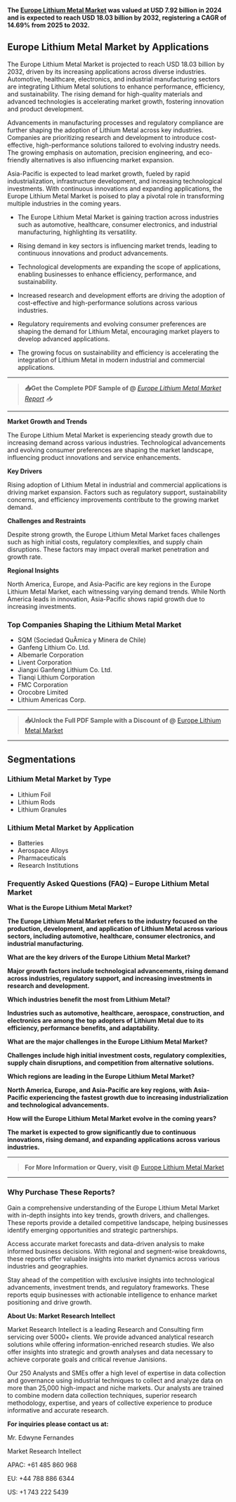 <p><strong>The <a href="https://www.marketresearchintellect.com/download-sample/?rid=959261&amp;utm_source=Pulse-April-Europe&amp;utm_medium=852">Europe Lithium Metal Market</a> was valued at USD 7.92 billion in 2024 and is expected to reach USD 18.03 billion by 2032, registering a CAGR of 14.69% from 2025 to 2032.</strong></p><h2>Europe Lithium Metal Market by Applications&nbsp;</h2><p><p>The Europe Lithium Metal Market is projected to reach USD 18.03 billion by 2032, driven by its increasing applications across diverse industries. Automotive, healthcare, electronics, and industrial manufacturing sectors are integrating Lithium Metal solutions to enhance performance, efficiency, and sustainability. The rising demand for high-quality materials and advanced technologies is accelerating market growth, fostering innovation and product development.</p><p>Advancements in manufacturing processes and regulatory compliance are further shaping the adoption of Lithium Metal across key industries. Companies are prioritizing research and development to introduce cost-effective, high-performance solutions tailored to evolving industry needs. The growing emphasis on automation, precision engineering, and eco-friendly alternatives is also influencing market expansion.</p><p>Asia-Pacific is expected to lead market growth, fueled by rapid industrialization, infrastructure development, and increasing technological investments. With continuous innovations and expanding applications, the Europe Lithium Metal Market is poised to play a pivotal role in transforming multiple industries in the coming years.</p></p><ul><li><p>The Europe Lithium Metal Market is gaining traction across industries such as automotive, healthcare, consumer electronics, and industrial manufacturing, highlighting its versatility.</p></li><li><p>Rising demand in key sectors is influencing market trends, leading to continuous innovations and product advancements.</p></li><li><p>Technological developments are expanding the scope of applications, enabling businesses to enhance efficiency, performance, and sustainability.</p></li><li><p>Increased research and development efforts are driving the adoption of cost-effective and high-performance solutions across various industries.</p></li><li><p>Regulatory requirements and evolving consumer preferences are shaping the demand for Lithium Metal, encouraging market players to develop advanced applications.</p></li><li><p>The growing focus on sustainability and efficiency is accelerating the integration of Lithium Metal in modern industrial and commercial applications.</p></li></ul><hr /><blockquote><p><strong><span class="font-[700]">📥Get the Complete PDF Sample of @ </span></strong><em><span class="font-[700]"><a href="https://www.marketresearchintellect.com/download-sample/?rid=959261&amp;utm_source=Pulse-April-Europe&amp;utm_medium=852" target="_blank" data-tracking-control-name="article-ssr-frontend-pulse_little-text-block" data-tracking-will-navigate="" data-test-link="">Europe Lithium Metal Market Report</a>&nbsp;📥</span></em></p></blockquote><hr /><p class="" data-start="77" data-end="360"><strong data-start="77" data-end="105">Market Growth and Trends</strong></p><p class="" data-start="77" data-end="360">The Europe Lithium Metal Market is experiencing steady growth due to increasing demand across various industries. Technological advancements and evolving consumer preferences are shaping the market landscape, influencing product innovations and service enhancements.</p><p class="" data-start="362" data-end="606"><strong data-start="362" data-end="377">Key Drivers</strong></p><p class="" data-start="362" data-end="606">Rising adoption of Lithium Metal in industrial and commercial applications is driving market expansion. Factors such as regulatory support, sustainability concerns, and efficiency improvements contribute to the growing market demand.</p><p class="" data-start="608" data-end="849"><strong data-start="608" data-end="637">Challenges and Restraints</strong></p><p class="" data-start="608" data-end="849">Despite strong growth, the Europe Lithium Metal Market faces challenges such as high initial costs, regulatory complexities, and supply chain disruptions. These factors may impact overall market penetration and growth rate.</p><p class="" data-start="851" data-end="1095"><strong data-start="851" data-end="872">Regional Insights</strong></p><p class="" data-start="851" data-end="1095">North America, Europe, and Asia-Pacific are key regions in the Europe Lithium Metal Market, each witnessing varying demand trends. While North America leads in innovation, Asia-Pacific shows rapid growth due to increasing investments.</p><p><h3>Top Companies Shaping the  Lithium Metal Market </h3><ul><li> SQM (Sociedad QuÃ­mica y Minera de Chile)</li><li> Ganfeng Lithium Co. Ltd.</li><li> Albemarle Corporation</li><li> Livent Corporation</li><li> Jiangxi Ganfeng Lithium Co. Ltd.</li><li> Tianqi Lithium Corporation</li><li> FMC Corporation</li><li> Orocobre Limited</li><li> Lithium Americas Corp.</li></ul></p><hr /><blockquote><p><strong>📥Unlock the Full PDF Sample with a Discount of @</strong> <a href="https://www.marketresearchintellect.com/ask-for-discount/?rid=959261&amp;utm_source=Pulse-April-Europe&amp;utm_medium=852">Europe Lithium Metal Market</a></p></blockquote><hr /><p><h2>Segmentations</h2><h3> Lithium Metal Market by Type</h3><ul><li> Lithium Foil</li><li> Lithium Rods</li><li> Lithium Granules</li></ul><h3> Lithium Metal Market by Application</h3><ul><li> Batteries</li><li> Aerospace Alloys</li><li> Pharmaceuticals</li><li> Research Institutions</li></ul></p><h3><strong>Frequently Asked Questions (FAQ) &ndash; Europe Lithium Metal Market</strong></h3><p><strong>What is the Europe Lithium Metal Market?</strong></p><p><strong>The Europe Lithium Metal Market refers to the industry focused on the production, development, and application of Lithium Metal across various sectors, including automotive, healthcare, consumer electronics, and industrial manufacturing.</strong></p><p><strong>What are the key drivers of the Europe Lithium Metal Market?</strong></p><p><strong>Major growth factors include technological advancements, rising demand across industries, regulatory support, and increasing investments in research and development.</strong></p><p><strong>Which industries benefit the most from Lithium Metal?</strong></p><p><strong>Industries such as automotive, healthcare, aerospace, construction, and electronics are among the top adopters of Lithium Metal due to its efficiency, performance benefits, and adaptability.</strong></p><p><strong>What are the major challenges in the Europe Lithium Metal Market?</strong></p><p><strong>Challenges include high initial investment costs, regulatory complexities, supply chain disruptions, and competition from alternative solutions.</strong></p><p><strong>Which regions are leading in the Europe Lithium Metal Market?</strong></p><p><strong>North America, Europe, and Asia-Pacific are key regions, with Asia-Pacific experiencing the fastest growth due to increasing industrialization and technological advancements.</strong></p><p><strong>How will the Europe Lithium Metal Market evolve in the coming years?</strong></p><p><strong>The market is expected to grow significantly due to continuous innovations, rising demand, and expanding applications across various industries.</strong></p><hr /><blockquote><p><span class="font-[700]"><strong>For More Information or Query, visit&nbsp;@</strong>&nbsp;</span><span class="font-[700]"><a href="https://www.marketresearchintellect.com/product/global-lithium-metal-sales-market/?utm_source=Linkedin&utm_medium=852" target="_blank" data-tracking-control-name="article-ssr-frontend-pulse_little-text-block" data-tracking-will-navigate="" data-test-link="">Europe Lithium Metal Market</a></span></p></blockquote><hr /><h3><strong data-start="0" data-end="31">Why Purchase These Reports?</strong></h3><p class="" data-start="35" data-end="297">Gain a comprehensive understanding of the Europe Lithium Metal Market with in-depth insights into key trends, growth drivers, and challenges. These reports provide a detailed competitive landscape, helping businesses identify emerging opportunities and strategic partnerships.</p><p class="" data-start="299" data-end="540">Access accurate market forecasts and data-driven analysis to make informed business decisions. With regional and segment-wise breakdowns, these reports offer valuable insights into market dynamics across various industries and geographies.</p><p class="" data-start="542" data-end="784">Stay ahead of the competition with exclusive insights into technological advancements, investment trends, and regulatory frameworks. These reports equip businesses with actionable intelligence to enhance market positioning and drive growth.</p><p><strong><span class="font-[700]">About Us: Market Research Intellect</span></strong></p><p><span class="">Market Research Intellect is a leading Research and Consulting firm servicing over 5000+ clients. We provide advanced analytical research solutions while offering information-enriched research studies.&nbsp;</span>We also offer insights into strategic and growth analyses and data necessary to achieve corporate goals and critical revenue Janisions.</p><p><span class="">Our 250 Analysts and SMEs offer a high level of expertise in data collection and governance using industrial techniques to collect and analyze data on more than 25,000 high-impact and niche markets. Our analysts are trained to combine modern data collection techniques, superior research methodology, expertise, and years of collective experience to produce informative and accurate research.</span></p><p><strong>For inquiries please contact us at:</strong></p><p>Mr. Edwyne Fernandes</p><p>Market Research Intellect</p><p>APAC: +61 485 860 968</p><p>EU: +44 788 886 6344</p><p>US: +1 743 222 5439</p>